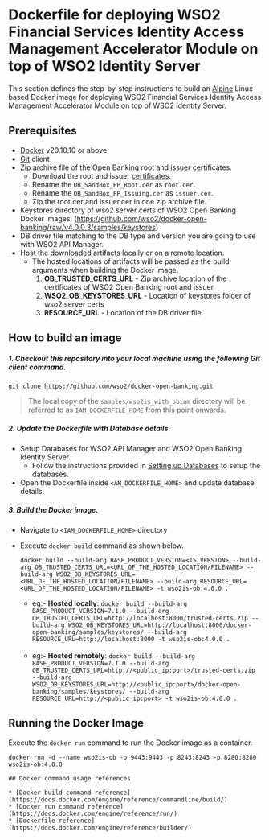 # Dockerfile for deploying WSO2 Financial Services Identity Access Management Accelerator Module on top of WSO2 Identity Server
This section defines the step-by-step instructions to build an [Alpine](https://hub.docker.com/_/alpine/) Linux based Docker image for deploying WSO2 Financial Services Identity Access Management Accelerator Module on top of WSO2 Identity Server.

## Prerequisites

* [Docker](https://www.docker.com/get-docker) v20.10.10 or above
* [Git](https://git-scm.com/book/en/v2/Getting-Started-Installing-Git) client
* Zip archive file of the Open Banking root and issuer certificates. 
  - Download the root and issuer [certificates](https://openbanking.atlassian.net/wiki/spaces/DZ/pages/252018873/OB+Root+and+Issuing+Certificates+for+Sandbox).
  -  Rename the `OB_SandBox_PP_Root.cer` as `root.cer`.
  - Rename the `OB_SandBox_PP_Issuing.cer` as `issuer.cer`.
  - Zip the root.cer and issuer.cer in one zip archive file.
* Keystores directory of wso2 server certs of WSO2 Open Banking Docker Images. (https://github.com/wso2/docker-open-banking/raw/v4.0.0.3/samples/keystores)
* DB driver file matching to the DB type and version you are going to use with WSO2 API Manager.
* Host the downloaded artifacts locally or on a remote location.
  - The hosted locations of artifacts will be passed as the build arguments when building the Docker image.<br>
    1. **OB_TRUSTED_CERTS_URL** - Zip archive location of the certificates of WSO2 Open Banking root and issuer
    2. **WSO2_OB_KEYSTORES_URL** - Location of keystores folder of wso2 server certs
    3. **RESOURCE_URL** - Location of the DB driver file
  
## How to build an image

##### 1. Checkout this repository into your local machine using the following Git client command.

```
git clone https://github.com/wso2/docker-open-banking.git
```
> The local copy of the `samples/wso2is_with_obiam` directory will be referred to as `IAM_DOCKERFILE_HOME` from this point onwards.

##### 2. Update the Dockerfile with Database details.

- Setup Databases for WSO2 API Manager and WSO2 Open Banking Identity Server.
  - Follow the instructions provided in [Setting up Databases](https://ob.docs.wso2.com/en/latest/install-and-setup/setting-up-databases/) to setup the databases.
- Open the Dockerfile inside `<AM_DOCKERFILE_HOME>` and update database details.

##### 3. Build the Docker image.

- Navigate to `<IAM_DOCKERFILE_HOME>` directory
- Execute `docker build` command as shown below.
    ```
    docker build --build-arg BASE_PRODUCT_VERSION=<IS_VERSION> --build-arg OB_TRUSTED_CERTS_URL=<URL_OF_THE_HOSTED_LOCATION/FILENAME> --build-arg WSO2_OB_KEYSTORES_URL=<URL_OF_THE_HOSTED_LOCATION/FILENAME> --build-arg RESOURCE_URL=<URL_OF_THE_HOSTED_LOCATION/FILENAME> -t wso2is-ob:4.0.0 .
    ```
    
    * eg:- **Hosted locally**: `docker build --build-arg BASE_PRODUCT_VERSION=7.1.0 --build-arg OB_TRUSTED_CERTS_URL=http://localhost:8000/trusted-certs.zip --build-arg WSO2_OB_KEYSTORES_URL=http://localhost:8000/docker-open-banking/samples/keystores/ --build-arg RESOURCE_URL=http://localhost:8000 -t wso2is-ob:4.0.0 .` <br><br>
    * eg:- **Hosted remotely**: `docker build --build-arg BASE_PRODUCT_VERSION=7.1.0 --build-arg OB_TRUSTED_CERTS_URL=http://<public_ip:port>/trusted-certs.zip --build-arg WSO2_OB_KEYSTORES_URL=http://<public_ip:port>/docker-open-banking/samples/keystores/ --build-arg RESOURCE_URL=http://<public_ip:port> -t wso2is-ob:4.0.0 .`

## Running the Docker Image

Execute the `docker run` command to run the Docker image as a container.

```
docker run -d --name wso2is-ob -p 9443:9443 -p 8243:8243 -p 8280:8280 wso2is-ob:4.0.0
```

```
## Docker command usage references

* [Docker build command reference](https://docs.docker.com/engine/reference/commandline/build/)
* [Docker run command reference](https://docs.docker.com/engine/reference/run/)
* [Dockerfile reference](https://docs.docker.com/engine/reference/builder/)
